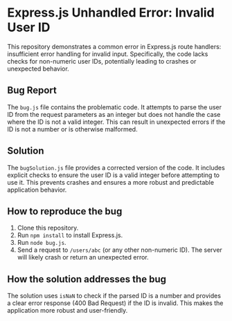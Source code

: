 # Express.js Unhandled Error: Invalid User ID

This repository demonstrates a common error in Express.js route handlers: insufficient error handling for invalid input. Specifically, the code lacks checks for non-numeric user IDs, potentially leading to crashes or unexpected behavior.

## Bug Report

The `bug.js` file contains the problematic code.  It attempts to parse the user ID from the request parameters as an integer but does not handle the case where the ID is not a valid integer.  This can result in unexpected errors if the ID is not a number or is otherwise malformed.

## Solution

The `bugSolution.js` file provides a corrected version of the code.  It includes explicit checks to ensure the user ID is a valid integer before attempting to use it. This prevents crashes and ensures a more robust and predictable application behavior.

## How to reproduce the bug

1. Clone this repository.
2. Run `npm install` to install Express.js.
3. Run `node bug.js`.
4. Send a request to `/users/abc` (or any other non-numeric ID). The server will likely crash or return an unexpected error.

## How the solution addresses the bug

The solution uses `isNaN` to check if the parsed ID is a number and provides a clear error response (400 Bad Request) if the ID is invalid. This makes the application more robust and user-friendly. 